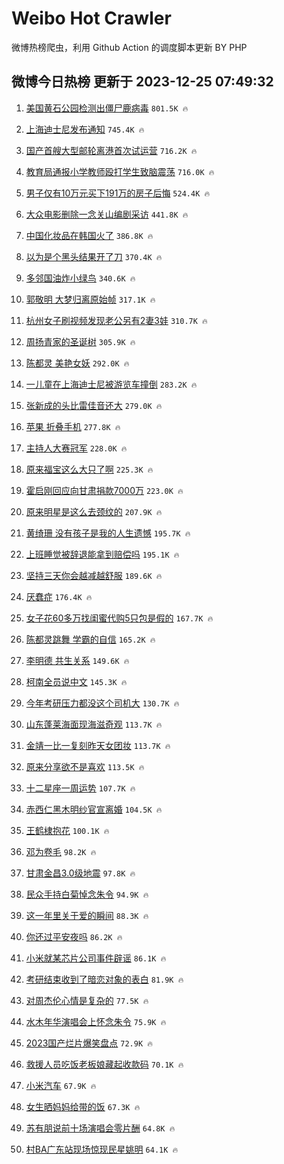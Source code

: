 # Weibo Hot Crawler 



微博热榜爬虫，利用 Github Action 的调度脚本更新 BY PHP 


## 微博今日热榜 更新于 2023-12-25 07:49:32 
1. [美国黄石公园检测出僵尸鹿病毒](https://s.weibo.com/weibo?q=%23%E7%BE%8E%E5%9B%BD%E9%BB%84%E7%9F%B3%E5%85%AC%E5%9B%AD%E6%A3%80%E6%B5%8B%E5%87%BA%E5%83%B5%E5%B0%B8%E9%B9%BF%E7%97%85%E6%AF%92%23&t=31&band_rank=1&Refer=top) `801.5K 🔥` 

1. [上海迪士尼发布通知](https://s.weibo.com/weibo?q=%23%E4%B8%8A%E6%B5%B7%E8%BF%AA%E5%A3%AB%E5%B0%BC%E5%8F%91%E5%B8%83%E9%80%9A%E7%9F%A5%23&t=31&band_rank=2&Refer=top) `745.4K 🔥` 

1. [国产首艘大型邮轮离港首次试运营](https://s.weibo.com/weibo?q=%23%E5%9B%BD%E4%BA%A7%E9%A6%96%E8%89%98%E5%A4%A7%E5%9E%8B%E9%82%AE%E8%BD%AE%E7%A6%BB%E6%B8%AF%E9%A6%96%E6%AC%A1%E8%AF%95%E8%BF%90%E8%90%A5%23&t=31&band_rank=3&Refer=top) `716.2K 🔥` 

1. [教育局通报小学教师殴打学生致脑震荡](https://s.weibo.com/weibo?q=%23%E6%95%99%E8%82%B2%E5%B1%80%E9%80%9A%E6%8A%A5%E5%B0%8F%E5%AD%A6%E6%95%99%E5%B8%88%E6%AE%B4%E6%89%93%E5%AD%A6%E7%94%9F%E8%87%B4%E8%84%91%E9%9C%87%E8%8D%A1%23&t=31&band_rank=4&Refer=top) `716.0K 🔥` 

1. [男子仅有10万元买下191万的房子后悔](https://s.weibo.com/weibo?q=%23%E7%94%B7%E5%AD%90%E4%BB%85%E6%9C%8910%E4%B8%87%E5%85%83%E4%B9%B0%E4%B8%8B191%E4%B8%87%E7%9A%84%E6%88%BF%E5%AD%90%E5%90%8E%E6%82%94%23&t=31&band_rank=5&Refer=top) `524.4K 🔥` 

1. [大众电影删除一念关山编剧采访](https://s.weibo.com/weibo?q=%23%E5%A4%A7%E4%BC%97%E7%94%B5%E5%BD%B1%E5%88%A0%E9%99%A4%E4%B8%80%E5%BF%B5%E5%85%B3%E5%B1%B1%E7%BC%96%E5%89%A7%E9%87%87%E8%AE%BF%23&t=31&band_rank=6&Refer=top) `441.8K 🔥` 

1. [中国化妆品在韩国火了](https://s.weibo.com/weibo?q=%23%E4%B8%AD%E5%9B%BD%E5%8C%96%E5%A6%86%E5%93%81%E5%9C%A8%E9%9F%A9%E5%9B%BD%E7%81%AB%E4%BA%86%23&t=31&band_rank=7&Refer=top) `386.8K 🔥` 

1. [以为是个黑头结果开了刀](https://s.weibo.com/weibo?q=%E4%BB%A5%E4%B8%BA%E6%98%AF%E4%B8%AA%E9%BB%91%E5%A4%B4%E7%BB%93%E6%9E%9C%E5%BC%80%E4%BA%86%E5%88%80&t=31&band_rank=8&Refer=top) `370.4K 🔥` 

1. [多邻国油炸小绿鸟](https://s.weibo.com/weibo?q=%E5%A4%9A%E9%82%BB%E5%9B%BD%E6%B2%B9%E7%82%B8%E5%B0%8F%E7%BB%BF%E9%B8%9F&t=31&band_rank=9&Refer=top) `340.6K 🔥` 

1. [郭敬明 大梦归离原始帧](https://s.weibo.com/weibo?q=%E9%83%AD%E6%95%AC%E6%98%8E%20%E5%A4%A7%E6%A2%A6%E5%BD%92%E7%A6%BB%E5%8E%9F%E5%A7%8B%E5%B8%A7&t=31&band_rank=10&Refer=top) `317.1K 🔥` 

1. [杭州女子刷视频发现老公另有2妻3娃](https://s.weibo.com/weibo?q=%23%E6%9D%AD%E5%B7%9E%E5%A5%B3%E5%AD%90%E5%88%B7%E8%A7%86%E9%A2%91%E5%8F%91%E7%8E%B0%E8%80%81%E5%85%AC%E5%8F%A6%E6%9C%892%E5%A6%BB3%E5%A8%83%23&t=31&band_rank=11&Refer=top) `310.7K 🔥` 

1. [周扬青家的圣诞树](https://s.weibo.com/weibo?q=%23%E5%91%A8%E6%89%AC%E9%9D%92%E5%AE%B6%E7%9A%84%E5%9C%A3%E8%AF%9E%E6%A0%91%23&t=31&band_rank=12&Refer=top) `305.9K 🔥` 

1. [陈都灵 美艳女妖](https://s.weibo.com/weibo?q=%E9%99%88%E9%83%BD%E7%81%B5%20%E7%BE%8E%E8%89%B3%E5%A5%B3%E5%A6%96&t=31&band_rank=13&Refer=top) `292.0K 🔥` 

1. [一儿童在上海迪士尼被游览车撞倒](https://s.weibo.com/weibo?q=%23%E4%B8%80%E5%84%BF%E7%AB%A5%E5%9C%A8%E4%B8%8A%E6%B5%B7%E8%BF%AA%E5%A3%AB%E5%B0%BC%E8%A2%AB%E6%B8%B8%E8%A7%88%E8%BD%A6%E6%92%9E%E5%80%92%23&t=31&band_rank=14&Refer=top) `283.2K 🔥` 

1. [张新成的头比雷佳音还大](https://s.weibo.com/weibo?q=%23%E5%BC%A0%E6%96%B0%E6%88%90%E7%9A%84%E5%A4%B4%E6%AF%94%E9%9B%B7%E4%BD%B3%E9%9F%B3%E8%BF%98%E5%A4%A7%23&t=31&band_rank=15&Refer=top) `279.0K 🔥` 

1. [苹果 折叠手机](https://s.weibo.com/weibo?q=%E8%8B%B9%E6%9E%9C%20%E6%8A%98%E5%8F%A0%E6%89%8B%E6%9C%BA&t=31&band_rank=16&Refer=top) `277.8K 🔥` 

1. [主持人大赛冠军](https://s.weibo.com/weibo?q=%23%E4%B8%BB%E6%8C%81%E4%BA%BA%E5%A4%A7%E8%B5%9B%E5%86%A0%E5%86%9B%23&t=31&band_rank=17&Refer=top) `228.0K 🔥` 

1. [原来福宝这么大只了啊](https://s.weibo.com/weibo?q=%23%E5%8E%9F%E6%9D%A5%E7%A6%8F%E5%AE%9D%E8%BF%99%E4%B9%88%E5%A4%A7%E5%8F%AA%E4%BA%86%E5%95%8A%23&t=31&band_rank=18&Refer=top) `225.3K 🔥` 

1. [霍启刚回应向甘肃捐款7000万](https://s.weibo.com/weibo?q=%23%E9%9C%8D%E5%90%AF%E5%88%9A%E5%9B%9E%E5%BA%94%E5%90%91%E7%94%98%E8%82%83%E6%8D%90%E6%AC%BE7000%E4%B8%87%23&t=31&band_rank=19&Refer=top) `223.0K 🔥` 

1. [原来明星是这么去颈纹的](https://s.weibo.com/weibo?q=%E5%8E%9F%E6%9D%A5%E6%98%8E%E6%98%9F%E6%98%AF%E8%BF%99%E4%B9%88%E5%8E%BB%E9%A2%88%E7%BA%B9%E7%9A%84&t=31&band_rank=20&Refer=top) `207.9K 🔥` 

1. [黄绮珊 没有孩子是我的人生遗憾](https://s.weibo.com/weibo?q=%E9%BB%84%E7%BB%AE%E7%8F%8A%20%E6%B2%A1%E6%9C%89%E5%AD%A9%E5%AD%90%E6%98%AF%E6%88%91%E7%9A%84%E4%BA%BA%E7%94%9F%E9%81%97%E6%86%BE&t=31&band_rank=21&Refer=top) `195.7K 🔥` 

1. [上班睡觉被辞退能拿到赔偿吗](https://s.weibo.com/weibo?q=%23%E4%B8%8A%E7%8F%AD%E7%9D%A1%E8%A7%89%E8%A2%AB%E8%BE%9E%E9%80%80%E8%83%BD%E6%8B%BF%E5%88%B0%E8%B5%94%E5%81%BF%E5%90%97%23&t=31&band_rank=22&Refer=top) `195.1K 🔥` 

1. [坚持三天你会越减越舒服](https://s.weibo.com/weibo?q=%E5%9D%9A%E6%8C%81%E4%B8%89%E5%A4%A9%E4%BD%A0%E4%BC%9A%E8%B6%8A%E5%87%8F%E8%B6%8A%E8%88%92%E6%9C%8D&t=31&band_rank=23&Refer=top) `189.6K 🔥` 

1. [厌蠢症](https://s.weibo.com/weibo?q=%E5%8E%8C%E8%A0%A2%E7%97%87&t=31&band_rank=24&Refer=top) `176.4K 🔥` 

1. [女子花60多万找闺蜜代购5只包是假的](https://s.weibo.com/weibo?q=%23%E5%A5%B3%E5%AD%90%E8%8A%B160%E5%A4%9A%E4%B8%87%E6%89%BE%E9%97%BA%E8%9C%9C%E4%BB%A3%E8%B4%AD5%E5%8F%AA%E5%8C%85%E6%98%AF%E5%81%87%E7%9A%84%23&t=31&band_rank=25&Refer=top) `167.7K 🔥` 

1. [陈都灵跳舞 学霸的自信](https://s.weibo.com/weibo?q=%E9%99%88%E9%83%BD%E7%81%B5%E8%B7%B3%E8%88%9E%20%E5%AD%A6%E9%9C%B8%E7%9A%84%E8%87%AA%E4%BF%A1&t=31&band_rank=26&Refer=top) `165.2K 🔥` 

1. [李明德 共生关系](https://s.weibo.com/weibo?q=%E6%9D%8E%E6%98%8E%E5%BE%B7%20%E5%85%B1%E7%94%9F%E5%85%B3%E7%B3%BB&t=31&band_rank=27&Refer=top) `149.6K 🔥` 

1. [柯南全员说中文](https://s.weibo.com/weibo?q=%E6%9F%AF%E5%8D%97%E5%85%A8%E5%91%98%E8%AF%B4%E4%B8%AD%E6%96%87&t=31&band_rank=28&Refer=top) `145.3K 🔥` 

1. [今年考研压力都没这个司机大](https://s.weibo.com/weibo?q=%23%E4%BB%8A%E5%B9%B4%E8%80%83%E7%A0%94%E5%8E%8B%E5%8A%9B%E9%83%BD%E6%B2%A1%E8%BF%99%E4%B8%AA%E5%8F%B8%E6%9C%BA%E5%A4%A7%23&t=31&band_rank=29&Refer=top) `130.7K 🔥` 

1. [山东蓬莱海面现海滋奇观](https://s.weibo.com/weibo?q=%23%E5%B1%B1%E4%B8%9C%E8%93%AC%E8%8E%B1%E6%B5%B7%E9%9D%A2%E7%8E%B0%E6%B5%B7%E6%BB%8B%E5%A5%87%E8%A7%82%23&t=31&band_rank=30&Refer=top) `113.7K 🔥` 

1. [金靖一比一复刻昨天女团妆](https://s.weibo.com/weibo?q=%E9%87%91%E9%9D%96%E4%B8%80%E6%AF%94%E4%B8%80%E5%A4%8D%E5%88%BB%E6%98%A8%E5%A4%A9%E5%A5%B3%E5%9B%A2%E5%A6%86&t=31&band_rank=31&Refer=top) `113.7K 🔥` 

1. [原来分享欲不是喜欢](https://s.weibo.com/weibo?q=%23%E5%8E%9F%E6%9D%A5%E5%88%86%E4%BA%AB%E6%AC%B2%E4%B8%8D%E6%98%AF%E5%96%9C%E6%AC%A2%23&t=31&band_rank=32&Refer=top) `113.5K 🔥` 

1. [十二星座一周运势](https://s.weibo.com/weibo?q=%E5%8D%81%E4%BA%8C%E6%98%9F%E5%BA%A7%E4%B8%80%E5%91%A8%E8%BF%90%E5%8A%BF&t=31&band_rank=33&Refer=top) `107.7K 🔥` 

1. [赤西仁黑木明纱官宣离婚](https://s.weibo.com/weibo?q=%23%E8%B5%A4%E8%A5%BF%E4%BB%81%E9%BB%91%E6%9C%A8%E6%98%8E%E7%BA%B1%E5%AE%98%E5%AE%A3%E7%A6%BB%E5%A9%9A%23&t=31&band_rank=34&Refer=top) `104.5K 🔥` 

1. [王鹤棣抱花](https://s.weibo.com/weibo?q=%23%E7%8E%8B%E9%B9%A4%E6%A3%A3%E6%8A%B1%E8%8A%B1%23&t=31&band_rank=35&Refer=top) `100.1K 🔥` 

1. [邓为卷毛](https://s.weibo.com/weibo?q=%23%E9%82%93%E4%B8%BA%E5%8D%B7%E6%AF%9B%23&t=31&band_rank=36&Refer=top) `98.2K 🔥` 

1. [甘肃金昌3.0级地震](https://s.weibo.com/weibo?q=%23%E7%94%98%E8%82%83%E9%87%91%E6%98%8C3.0%E7%BA%A7%E5%9C%B0%E9%9C%87%23&t=31&band_rank=37&Refer=top) `97.8K 🔥` 

1. [民众手持白菊悼念朱令](https://s.weibo.com/weibo?q=%23%E6%B0%91%E4%BC%97%E6%89%8B%E6%8C%81%E7%99%BD%E8%8F%8A%E6%82%BC%E5%BF%B5%E6%9C%B1%E4%BB%A4%23&t=31&band_rank=38&Refer=top) `94.9K 🔥` 

1. [这一年里关于爱的瞬间](https://s.weibo.com/weibo?q=%23%E8%BF%99%E4%B8%80%E5%B9%B4%E9%87%8C%E5%85%B3%E4%BA%8E%E7%88%B1%E7%9A%84%E7%9E%AC%E9%97%B4%23&t=31&band_rank=39&Refer=top) `88.3K 🔥` 

1. [你还过平安夜吗](https://s.weibo.com/weibo?q=%23%E4%BD%A0%E8%BF%98%E8%BF%87%E5%B9%B3%E5%AE%89%E5%A4%9C%E5%90%97%23&t=31&band_rank=40&Refer=top) `86.2K 🔥` 

1. [小米就某芯片公司事件辟谣](https://s.weibo.com/weibo?q=%23%E5%B0%8F%E7%B1%B3%E5%B0%B1%E6%9F%90%E8%8A%AF%E7%89%87%E5%85%AC%E5%8F%B8%E4%BA%8B%E4%BB%B6%E8%BE%9F%E8%B0%A3%23&t=31&band_rank=41&Refer=top) `86.1K 🔥` 

1. [考研结束收到了暗恋对象的表白](https://s.weibo.com/weibo?q=%23%E8%80%83%E7%A0%94%E7%BB%93%E6%9D%9F%E6%94%B6%E5%88%B0%E4%BA%86%E6%9A%97%E6%81%8B%E5%AF%B9%E8%B1%A1%E7%9A%84%E8%A1%A8%E7%99%BD%23&t=31&band_rank=42&Refer=top) `81.9K 🔥` 

1. [对周杰伦心情是复杂的](https://s.weibo.com/weibo?q=%E5%AF%B9%E5%91%A8%E6%9D%B0%E4%BC%A6%E5%BF%83%E6%83%85%E6%98%AF%E5%A4%8D%E6%9D%82%E7%9A%84&t=31&band_rank=43&Refer=top) `77.5K 🔥` 

1. [水木年华演唱会上怀念朱令](https://s.weibo.com/weibo?q=%23%E6%B0%B4%E6%9C%A8%E5%B9%B4%E5%8D%8E%E6%BC%94%E5%94%B1%E4%BC%9A%E4%B8%8A%E6%80%80%E5%BF%B5%E6%9C%B1%E4%BB%A4%23&t=31&band_rank=44&Refer=top) `75.9K 🔥` 

1. [2023国产烂片爆笑盘点](https://s.weibo.com/weibo?q=2023%E5%9B%BD%E4%BA%A7%E7%83%82%E7%89%87%E7%88%86%E7%AC%91%E7%9B%98%E7%82%B9&t=31&band_rank=45&Refer=top) `72.9K 🔥` 

1. [救援人员吃饭老板娘藏起收款码](https://s.weibo.com/weibo?q=%23%E6%95%91%E6%8F%B4%E4%BA%BA%E5%91%98%E5%90%83%E9%A5%AD%E8%80%81%E6%9D%BF%E5%A8%98%E8%97%8F%E8%B5%B7%E6%94%B6%E6%AC%BE%E7%A0%81%23&t=31&band_rank=46&Refer=top) `70.1K 🔥` 

1. [小米汽车](https://s.weibo.com/weibo?q=%E5%B0%8F%E7%B1%B3%E6%B1%BD%E8%BD%A6&t=31&band_rank=47&Refer=top) `67.9K 🔥` 

1. [女生晒妈妈给带的饭](https://s.weibo.com/weibo?q=%E5%A5%B3%E7%94%9F%E6%99%92%E5%A6%88%E5%A6%88%E7%BB%99%E5%B8%A6%E7%9A%84%E9%A5%AD&t=31&band_rank=48&Refer=top) `67.3K 🔥` 

1. [苏有朋说前十场演唱会零片酬](https://s.weibo.com/weibo?q=%23%E8%8B%8F%E6%9C%89%E6%9C%8B%E8%AF%B4%E5%89%8D%E5%8D%81%E5%9C%BA%E6%BC%94%E5%94%B1%E4%BC%9A%E9%9B%B6%E7%89%87%E9%85%AC%23&t=31&band_rank=49&Refer=top) `64.8K 🔥` 

1. [村BA广东站现场惊现民星姚明](https://s.weibo.com/weibo?q=%23%E6%9D%91BA%E5%B9%BF%E4%B8%9C%E7%AB%99%E7%8E%B0%E5%9C%BA%E6%83%8A%E7%8E%B0%E6%B0%91%E6%98%9F%E5%A7%9A%E6%98%8E%23&t=31&band_rank=50&Refer=top) `64.1K 🔥` 

